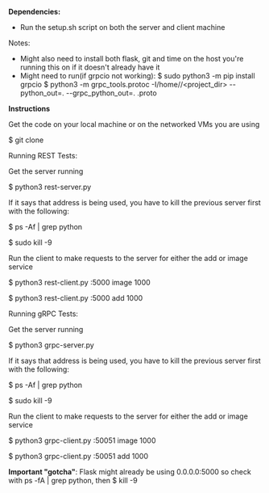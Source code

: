 **Dependencies:**

- Run the setup.sh script on both the server and client machine

Notes: 
- Might also need to install both flask, git and time on the host you're running this on if it doesn't already have it
- Might need to run(if grpcio not working):
  $ sudo python3 -m pip install grpcio
  $ python3 -m grpc_tools.protoc -I/home/<user>/<project_dir> --python_out=. --grpc_python_out=. <file>.proto


**Instructions**

Get the code on your local machine or on the networked VMs you are using

$ git clone <REPO URL>

Running REST Tests:

Get the server running

$ python3 rest-server.py

If it says that address is being used, you have to kill the previous server first with the following:

$ ps -Af | grep python

$ sudo kill -9 <PID> 

Run the client to make requests to the server for either the add or image service

$ python3 rest-client.py <GCP instance internal ip>:5000 image 1000
  
$ python3 rest-client.py <GCP instance internal ip>:5000 add 1000


Running gRPC Tests:

Get the server running

$ python3 grpc-server.py

If it says that address is being used, you have to kill the previous server first with the following:

$ ps -Af | grep python

$ sudo kill -9 <PID> 

Run the client to make requests to the server for either the add or image service

$ python3 grpc-client.py <GCP instance internal ip>:50051 image 1000
  
$ python3 grpc-client.py <GCP instance internal ip>:50051 add 1000






**Important "gotcha"**: Flask might already be using 0.0.0.0:5000 so check with ps -fA | grep python, then $ kill -9 <PID>
